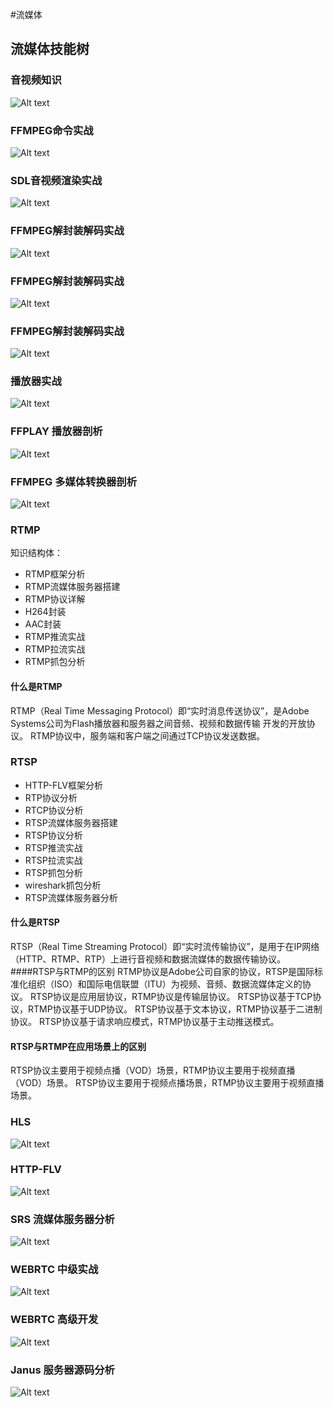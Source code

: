 #流媒体

## 流媒体技能树
### 音视频知识
![Alt text](image-18.png)
### FFMPEG命令实战
![Alt text](image-19.png)
### SDL音视频渲染实战
![Alt text](image-20.png)
### FFMPEG解封装解码实战
![Alt text](image-22.png)
### FFMPEG解封装解码实战
![Alt text](image-23.png)
### FFMPEG解封装解码实战
![Alt text](image-24.png)
### 播放器实战
![Alt text](image-25.png)
### FFPLAY 播放器剖析
![Alt text](image-26.png)
### FFMPEG 多媒体转换器剖析
![Alt text](image-27.png)
### RTMP 
知识结构体：
* RTMP框架分析
* RTMP流媒体服务器搭建
* RTMP协议详解
* H264封装
* AAC封装
* RTMP推流实战
* RTMP拉流实战
* RTMP抓包分析

#### 什么是RTMP
RTMP（Real Time Messaging Protocol）即“实时消息传送协议”，是Adobe Systems公司为Flash播放器和服务器之间音频、视频和数据传输 开发的开放协议。
RTMP协议中，服务端和客户端之间通过TCP协议发送数据。
### RTSP 
* HTTP-FLV框架分析
* RTP协议分析
* RTCP协议分析
* RTSP流媒体服务器搭建
* RTSP协议分析
* RTSP推流实战
* RTSP拉流实战
* RTSP抓包分析
* wireshark抓包分析
* RTSP流媒体服务器分析
#### 什么是RTSP
RTSP（Real Time Streaming Protocol）即“实时流传输协议”，是用于在IP网络（HTTP、RTMP、RTP）上进行音视频和数据流媒体的数据传输协议。
####RTSP与RTMP的区别
RTMP协议是Adobe公司自家的协议，RTSP是国际标准化组织（ISO）和国际电信联盟（ITU）为视频、音频、数据流媒体定义的协议。
RTSP协议是应用层协议，RTMP协议是传输层协议。
RTSP协议基于TCP协议，RTMP协议基于UDP协议。
RTSP协议基于文本协议，RTMP协议基于二进制协议。
RTSP协议基于请求响应模式，RTMP协议基于主动推送模式。
#### RTSP与RTMP在应用场景上的区别
RTSP协议主要用于视频点播（VOD）场景，RTMP协议主要用于视频直播（VOD）场景。
RTSP协议主要用于视频点播场景，RTMP协议主要用于视频直播场景。

### HLS 
![Alt text](image-37.png)
### HTTP-FLV 
![Alt text](image-30.png)
### SRS 流媒体服务器分析
![Alt text](image-31.png)

### WEBRTC 中级实战
![Alt text](image-33.png)
### WEBRTC 高级开发
![Alt text](image-34.png)
### Janus 服务器源码分析
![Alt text](image-36.png)